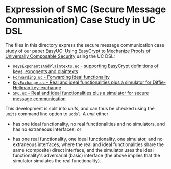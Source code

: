 Expression of SMC (Secure Message Communication) Case Study in UC DSL
=====================================================================

The files in this directory express the secure message communication
case study of our paper [EasyUC: Using EasyCrypt to Mechanize Proofs
of Universally Composable Security](https://eprint.iacr.org/2019/582)
using the UC DSL:

* [`KeysExponentsAndPlaintexts.ec` - supporting EasyCrypt definitions
   of keys, exponents and plaintexts](KeysExponentsAndPlaintexts.ec)
* [`Forwarding.uc` - Forwarding ideal functionality](Forwarding.ec)
* [`KeyExchange.uc` - Real and ideal functionalities plus a simulator
   for Diffie-Hellman key-exchange](KeyExchange.uc)
* [`SMC.uc` - Real and ideal functionalities plus a simulator for
   secure message communication](SMC.uc)
   
This development is split into *units*, and can thus be checked using the
`-units` command line option to `ucdsl`. A *unit* either

* has one ideal functionality, no real functionalities and no
  simulators, and has no extraneous interfaces; or

* has one real functionality, one ideal functionality, one simulator,
  and no extraneous interfaces, where the real and ideal
  functionalities share the same (composite) direct interface, and the
  simulator uses the ideal functionality's adversarial (basic)
  interface (the above implies that the simulator simulates the real
  functionality).
